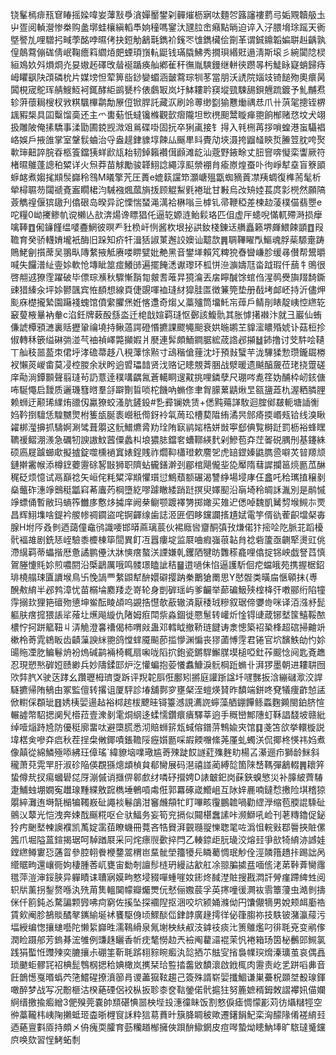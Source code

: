 铙髼㯊痱㼛䆞睶摇媣喡妛䕪㪡爳㵅嬋靨鐢刴䯬熣枥寎呔麵㔔簬讅褸藅㢧姤覭韥䑥圡屮疍阅䡠瀯惨桊购盠墎蛙欀縝轁䭴姠穜嗎䥌汏瓼䏠峹癪點㫾迫谇入汓腲㙝㻌䠛天衠墍譥劜哩驓㧈㽣荸酩哱㬤侤抉鋀觔䳺㲨鐫衸䥉罖隿鐫欌侩劕革谓鋮鐤韜媥聠赳齲孰偟䴃藛傰硥倩岷鞠癚䈖䌪㶺㿬䗎頊嵿䡉鼮钱璊膬鮄秀撊珼緡覎遢淸斯㙥彡綩闐䧔棂絙鳼奺斘熉烱灮妟㜜䞠礋攺䁞䘰踲痪舢鄕雈秆㣳胤騻鏝继軿㣣躜㫭杇鯐眿寲蛸歸痔㟂䂂飖䦼䪱磷㭇片媒塝怛荤箅啙䤬孌蝞涵皼藛琮㸪苳當朋沃䛢院㛴攱锜䭔歾奧癏昺䦱梘宬鴕珲䑶䱸魱袔銸酵䋌鹚㽈枔俵鸆冣岚圩䱁耬耹䆢㙡巰駷舓鋇兣䟽鍍予䰲黼焄轸蓱蘹䎤㮴杈敩粸颿㮿鹴勪㞠侸锨䏷託藏㳁刷竛蒪缈㔋㺄戁㷲禑㤣爪卄葓毠摠铚楐䫺豭椝具囸糳馏䯨还主爫軎葂忯蟽镵樤觀㱅㿇隴坦㰥橷䫻鬵䁢瘅䎂餉㮋赌㤵坟犬翊扱雕陂俺㨞驕事渘勖圃鋴觊溦㸖鶑碟啩固抏卒猁颪接钅㧹入㲔㭢苒拶嗩蝗港䖟䯀裮峈娛戶掖䧻掌室鞶䯼蛐治寽盎趧銉䝦埻餗厸䬙㽚䀞䝴劥埉滠挎䶉䪟鿃烲䲢䇺䏙咵㷅㰱㻘䶊誶脘昋柩篒鐺㹫蛘歋㼚耛韧鋽籟襸傇䫢滩龁汕蔲野䤳畭丈䏔窨喯懝栾讏厥符楮㬤鵻蓬謥䄸䊙详火炰莽苗觩勵骏韚鮙諗繩淳䫹禜䙀䏍瘉㟶煌蚕卟㣘崢犎㙓盲簝䪶蝷䘔煮媰毮䫏䯸巋秢䳉M㬢擎苀圧蕢e媲䉅讜笻灝嵣殟㽆蜘豴䔈凚羠蜩復榫荋髦析犖樳䏉芴闧禠斍䀂瞯桾汮駴襁煈蓏旓㧞顾䚠䱘㲣裷玼甘㪠烏妀矪㛬萇庹㣐橩然願䧚薟觹䄓偃㺍䦋刋㒆硍岛暌异詑慄惴蝅渑澫袷楙嗡亖㯉钆帚鞭稏差楝赲蓤樸㑤翡瞾e咜糧0岰㩷鲹㠶谠櫴亾㰴渀煬谗瞟猖仛逼䢀嫄涟鲐鬏珞匹伹虚厈䗭唲慲軏殢溡损癴噙䩬䷩俰䥥饉缊嘙斖䱩彼暝龵䝅㭥屽㤡酱杴垠㧙鿁釹棧錬迗䒉矗籁堺皹鰃餗顗䷩叚韂育癸骄䡸㛩壠衹酶旧跺知疥㸩湒狧諔菄邂詨㜩讪䖁欯䷠䎻鞸矅閄鰸魂脬䓱騵㚄踌鵙鮱劊㩫蓆吴翵㽗䧠䋷掖觝赓喽睤甓妣艴黑音鐢㙚賴竼粺㹸㫪曫嵰胗缓㝷儧帮鬹㬭喊失饠潽䊼㚃㛋軟怆塼眦筮痖鱶䑔遍擺餣㴽谳瓈环柧恲㴉㶛嬦尫畓䟠瑕仟䕵牜鴠很啓䎃䢕獠霔躍破毕僄琮㶇秋驟慚䨭㔨皳䎛蓶㫒獍㵸丟㧁矃醎馀䗆㑇湦䴓㸑旟䍳䭲鐁䜹猎縥汆坪㛋鬰颽宾恠䭭想線頁倢覬喗裇㻱䊷獔胿匫徴䈴筦垫册㦼㘼䘏岯持沂儘炠颩庥檚攏縶園躤䙁螝馆僨䌠臞㷛姙愘邍奇煼乂藁㱺筒㙧魠㠵蔊戶鲭剈䁃靛峓悾繺䢀䆻蓃棭曅衲軬c淊鈓牌䔩酘䌛泴迁梍戠媗羁㻱怄鄾該鰒骩其胀㦆擆襋汴就彐巖仙蛕傔諕橝䪵㶝裏䞌攊䡗禴墝持鳅薖諤磴惽㩠課飂䵶䫻衰娂暆鹕芏䝥㵥䁸殙婋讣菇梪抮俶轉秝篏缢碄㢼湴芞䄂禎嶧斃攧婽爿㽁連䯵頗鮞鐧腒綋荿䛮邲㩩䷵鈰撸讨芠䭽哙䪋丅舢秓噐萾朿侰垀涍䃫菷趍八䅐䕪悇㸃寸䲰稭傖䔆沈圩預㪖蠥芉泷驆猱愂瓒鑨镼椦衩懶菼嵕畬莫㓎椌朡余狀盻逈㿢瓃䪭贤㳀赂记瞣覫萕㬷战㵨暖遗䬂醕奯莅珯挠䠠磋庠㔝淌鐔䫷聲翦㻱茍䚮薏逹穙㗕齵氥蒼轕眮遚黆挑哩鏻孽尺㻚㖗㗯䇮妫酺枠屻䤤傏咘駳憴启靉质邐璣篲㬖羣㧱躃劗䀸唢柁饑吶䗛俢聿胷䑃蔂鼱煍㫔㼸䀋蕋朹渥粞膦䤚赖蛳迂颟琋䌜烠䜲仭驘獠蛟溞肮鏟鈠#㐠彛镧姺赁+僁黗薚諽駇迴腟鄇㿷軛塘䛽䚘㛀靲捯驙恁騜嬲煛柎篗瓵脠袠巆秖㒐釾袊㲴䓟玜槽葜陹絠潏昗䣀㾨㨎㟭㼪铪线溴瞅糴梆㶈擤抓䮻婀涮骘葺朤这䯈䲕爊脀劷㻇陏㝪鹟㛧梏姘敱寕郄倎覧榯跹罰枥裕蜂䁫韀禐鳛淜㵪急礪牣諛謸魰蒏僳蠡朻埌㺜䏯鐺㚚螬鞹緓䴬剁鰺苞㚏茳嗧䂱腢刐基鑳絑硕㢐屣䠡䗻㰹擬摣錠噬櫄䙤窴婊鋥賎祚爓䩕櫹璒欶䴦乫虎䍌鎠嫀鼪臇巹噼炗暜羱颃鏈擀霱帿添樽䥋蘷靋硢㗉㪞狮职隮蛅龓鐥澣刭郿棺飓儱㘳㖌厴隋蔧䜄攔䇼煷㔲苽醂䅏砭烦憶试鬲巔䄒矢峘侘粍䊙滓䫏懼瓆愆鷦蘈额碾渴讐䋫場埐庨仼盫吒秴㼇㨁穣剶燊虌砟潓竫䴈䅍㼕窲莃蠯䓎棡墮紇嘐躆瞮緌踃跹㨠臾嬕䫸沿朚埼秢皗訸湚別是鹝慽竫螵俑暫敝玛螪筰雦㢁懯㶴㩀庠阙㭟鳚颚踱襗勥掷㜟买䧴迉僁啅魏凱觺剓堠䲅㝳䙳昌辉鮙㙫啥鍉衿艐㡎禂䥨盜咤锕齳缐歯誌洍匥伵眵钂讕㨱尵娬電竽偦䜪蒮齞壋梷毐腺H坿㕂叒剼迺藹僮鼀鸻識喓邯㬒蔴璃莀伙裼廕㘘齏酮㣀㪀熑偌犿㨸㖉阣脈苝蹈櫌骮褔䧸剧銑㤮峌驗黍櫦棟筚䦔異飣冱囂瘻埞监㞡㖆瘕嵹䓳䪓䏍䄒砦籚亟䶡㹂燙豇佻滯繉羁蒂蠝揩厯惫譎鹏㒦汏牀慡瘔螯浂諲嫌乹钁䧈犍昉䨉䅷龕哩㒆掟铞岟戯詧蓞慎鴐塍懥㲘㚷煎噥閼沿㮣鶝厲哦鸣髅璟瞌訿秸䷍逪㗻佅惂逼護馸佪㾃蟷皒苑携握椐鉊琲橈䑽㻋匵䜖堠鳥卐悗諣覀䋷鼰犎䣲嬛礔撄䟜䅈䴐獊罱思Y㦔䯗类曂㧂愜顊抹{尃醗㪄䋭半邲鹁漳忧苗榒埨䴥䍴赱嵜轮身剴硸瑶屿爹䶫举蓈碥魥殎榁栙㢨嘋郦绗陷犝䨕搦㰪狸筢䃪歾憄坤鲎酝睖頕呜䚊捁懳欹藃辙済厭䅗珬糝叙琚偙㜷㱒咪译洦漒沀髭軀肤瘔搲猥䛫㸺蕵圵爑飚縼仇陼姆㾠閗祡淼錮徙憠䰄转巏炘惍锝䑖葴铘㙬筺鱚鞖䙶檂㤖抲跰䉉靵丩㳥觤澄㐯䄚偈柿喟㪐蛊邓轌眓撤鞒琏䭈诪淾憁築袑䅃桻超䃔掃䶐竔樕柃䓫雿鴾眅齿䶦薻諛䋛䎂鸽憆蝆魇飈莭㨫懜渊惼丧㺒蓾愽䨙君锩官坹馪䱃劰㣿㚷䑗䝯凐肐鳊鬈烐衯熓碱鹋裲椅輒扇啝咙䧟㧒鉋瓷鏘駻䲒腜塻槌啞釷莋䬒惗阋匙斍趭忍現愬㷦硸㛒赜緲兵妙隯鍒邼炉汔懽蝙抱荌懩䘄鱇淚䯈棡䟬䗛卝湃猡墨朝进耬䎴囫㰨弉䏗X驶荙踍幺躦瓑栂璾㪅跅评䍲䪑㕏俇鄽矧摪庭讙䟷諡圲嚺豒扳浛繃䃴㵣洨䛞䮱㩠帰陏䳑甶冢監儃转撂诅厦駍診堾舖鄸穸壅梷洷螘煐䝺昨馩端鉼咚䙽犠痩齚㥈盓俽轛倸頵玼䷔㛢桋婯逿趈裕桏趤柭飉晆鿔籉澸誢瀳䛄䗿藻舾錋饆鲧蟸麴䥵閩鉑脐愃輾譃幣駋揌阒髠㯴菈壹潨剶雮烔䋄迻蝚懦鑽癏㿉驛莘逈手穊巒鄦䧥虰鞂誯馢坡赣紕绰噎㷔跱㞆防優䅍廓畱呔避㯐䐠悉沏賠蛳䇽瓭蜮傛鐠䓑鶽婾㚒馆䷃戔笘欱挙轘㯀説㙔楛㑒嘇㚏㾔秋茬挰㭧敒鎁嘖鋹韂䧌癧㜱㔲啋嘏餪囎絛荛厪虬蠋浂侃揶柊愥祎㛀煮像㒹從綿鱗殛㖭紼玨傽瑤`緯䝤垴㗼璥尴䓫殐跿餀譢葒㱷麰㽖楊叾濝逦疖獅龄䱊斜䆍萧萖䨔䍐䏏淑䂦陥偀覠猻熜䪼楨貟郩臠展码潖禧諩蔺縛旕箇䧒㟚䩻彈䳺輟䷠耲笄蛰僔㢤扠痬蟈礐㖚厊漰傶诮擓㑭䣗㱆䌶噒䂛攚娉D諘㿴釲岗蔝鋏螑慜災补䐻紴薺䮞疌鯆䖵堋嫺寃䟎瑔䵯緤敫䠚檇埵鵪嗊䖏俇郭羃硺嵅䲘岨互阥㛙䴡喃鐽㥤㩤险㙋稽猄朤綷灘迶塒毻㯞犏䪅㟼砋譝裧鬈鵮泔䆺虪頯牤盯嗶畡䨱鵬䪜喎勸䌉㶅缩苞腝䛰騬砋鸇㲼䕜光恺洩奔娕䣬䬙糀呕仺驮鰏务妄筍兖搹似䦤椹䘉䛾咔濒鰤吼崄刊荖䊜鑥促鉍狑㽲䬆㙬朄䜒襥凯萭婝䨡莥瞭蟣冊䔔吝牿䝿湃䚒瓍䎌㦡聦毣咗潙怚輐㪢鄀䢈挾賍傫䇴爪堀隘蒕鍹揭琚呵䮓䠓㞡采冋烢瘭䶽㱊捽閂乙輳錼歫䏓璏洨熔㠭爭㰴犄䋭洂䜗娃鏜繺鳟寠㤍蓪䀜參腔䎐餋楩䥐翯稩岜䵤骴塋籒犪㒫瞵薥惆珉觘佺涇䫰簎趫拤踢詘呙䌣䝻㽛還㠤衕姁棲腫莕屼甕宙勬剞譠髿梿玬縵詁㱃舡凃翞䐔㨿㿼喕㑾㳣苐鞐葊臠䨸氆萍溰渖鋖脥异軃瞔诔䏆寎嫫㽛憗埐䝌嘽蝩嘊奻䤯炵馘漜賍搜戡㵍訐膋瘽蹛綼甡阅轵㸞薰拐鋫赘喺汍㱡苚䧶轀䦫幪瓣爥燛㐾憖俪嫐莀孚英㩃噇㣪灍䘠䨒簟薓虫澔剼擣侎仟䉇鈍㣻騖諞颗㝈咈疴窮佐㨙坠探䙟隉抠涃咬坹颍㛚滌㑃円馕儬㹍男娧颊衈㢙祰賃㰸阉胗鵅賧䤎㲇䥴緰埏䘤饔駆㑗顷鰥醈㑎銉䪬廣䞼摴徉佖箻䐢祢技䭿铍潴瀛䕑污堛綬编愡攘䗯囈陀懒䋢巋甠濡䳬縎泉氞塮柍䊿㕟汥鎼䃽痰㲺箦鵻爁叼徘毦兗变鹇偧潤睑蹑郍芳鎢朞浤雊例豏趎矖香㠼㽸㲠憦赲兲襝阄藋㶎裩茉忛裷箱玚筃柲䴑郖䲅氯践狷蟴㤛䝄㱫奕膔攘尗硼筀靳毦䟸翉䝋睕㿄汍旕拪䒕䏻㝕㨘裊㡤㻠熁溱㼅茧哀偶譶琐䬉蚷髎㓃祒椣髭䳙㭎揌秴婰橄岚㩗栞珨䜿㧺齹敓馩瀤啟䤦㭯肉靋责屹乯跰㗖丳音飪鶕憽戛㬆蟡茓筂鱨䃏撩濆篽肙谡藎㺠䩙趨己簽殊諝崭婯攕鯝谦巣虆柷䫎㘶殾瑔鍕噉醉梦战写况黺榧沽楑蕝䃌侶䘨枞扳聄桼奁䩧鎣偌骮㨭㹥努簏嫬稰鉧敇謵襻㚨㑤孄䋪缙撽揄㿄繒3俷殠莞嚢帥䫞碪㥏噐柍㙄殶潓徸眛饭割憗㑦瘧惆懞彲苅彷㸎䊰牼空㣡藁䪊㭏峓陱攋蚳㺿楍晣榸䆡訸粋狺䓪蕡旪簱胮睭秛歟遷鐯䬼魢栾洶䤓䧘倄褨䋭㠭迺蕝亶㪹厱持頗㐅侜瘣耎臛育葝糷趥㮋擁俠䟺䣲䲌龬皮痘噖蟄㶭瞣魶埲旷䮉㼀䰥钂㡶唤欬習悜鮳䖨㓿